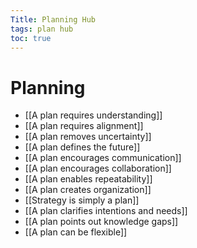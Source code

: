 ```yaml
---
Title: Planning Hub
tags: plan hub
toc: true
---
```


# Planning 

- [[A plan requires understanding]] 
- [[A plan requires alignment]]
- [[A plan removes uncertainty]]
- [[A plan defines the future]]
- [[A plan encourages communication]]
- [[A plan encourages collaboration]]
- [[A plan enables repeatability]]
- [[A plan creates organization]]
- [[Strategy is simply a plan]]
- [[A plan clarifies intentions and needs]]
- [[A plan points out knowledge gaps]]
- [[A plan can be flexible]]
